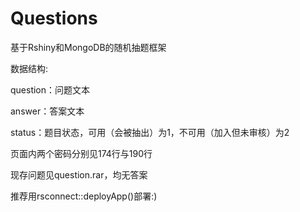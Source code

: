 # Questions
基于Rshiny和MongoDB的随机抽题框架

数据结构:

question：问题文本

answer：答案文本

status：题目状态，可用（会被抽出）为1，不可用（加入但未审核）为2

页面内两个密码分别见174行与190行

现存问题见question.rar，均无答案

推荐用rsconnect::deployApp()部署:)
